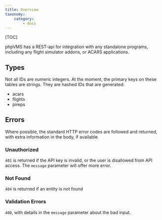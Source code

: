 ```yaml
---
title: Overview
taxonomy:
    category:
        - docs
---
```


[TOC]

phpVMS has a REST-api for integration with any standalone programs, including any flight simulator addons, or ACARS applications.

## Types

Not all IDs are numeric integers. At the moment, the primary keys on these tables are strings. They are hashed IDs that are generated:

* acars
* flights
* pireps

## Errors

Where possible, the standard HTTP error codes are followed and returned, with extra information in the body, if available.

### Unauthorized

`401` is returned if the API key is invalid, or the user is disallowed from API access. The `message` parameter will offer more error.

### Not Found

`404` is returned if an entity is not found

### Validation Errors

`400`, with details in the `message` parameter about the bad input.